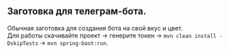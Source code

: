 ## Заготовка для телеграм-бота.
Обычная заготовка для создания бота на свой вкус и цвет.
<br />
Для работы скачивайте проект -> генерите токен -> ```mvn clean install -DskipTests``` -> ```mvn spring-boot:run```.
